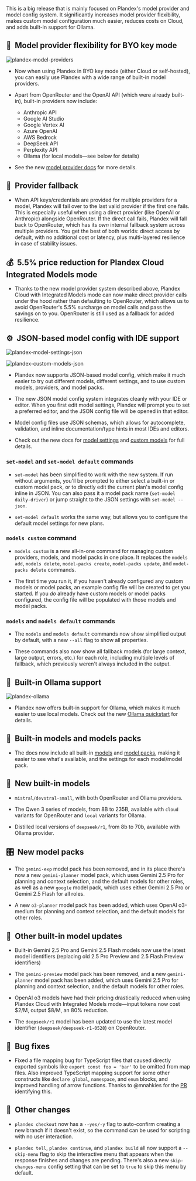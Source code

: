 This is a big release that is mainly focused on Plandex's model provider and model config system. It significantly increases model provider flexibility, makes custom model configuration much easier, reduces costs on Cloud, and adds built-in support for Ollama.

## 🔌  Model provider flexibility for BYO key mode

![plandex-model-providers](https://github.com/plandex-ai/plandex/blob/main/releases/images/cli/2.2.0/new-providers.gif)

- Now when using Plandex in BYO key mode (either Cloud or self-hosted), you can easily use Plandex with a wide range of built-in model providers.

- Apart from OpenRouter and the OpenAI API (which were already built-in), built-in providers now include:
  - Anthropic API
  - Google AI Studio
  - Google Vertex AI
  - Azure OpenAI
  - AWS Bedrock
  - DeepSeek API
  - Perplexity API
  - Ollama (for local models—see below for details)

- See the new [model provider docs](https://docs.plandex.ai/models/model-providers) for more details.

## 🛟  Provider fallback

- When API keys/credentials are provided for multiple providers for a model, Plandex will fail over to the last valid provider if the first one fails. This is especially useful when using a direct provider (like OpenAI or Anthropic) alongside OpenRouter. If the direct call fails, Plandex will fall back to OpenRouter, which has its *own* internal fallback system across multiple providers. You get the best of both worlds: direct access by default, with no additional cost or latency, plus multi-layered resilience in case of stability issues.

## 💰  5.5% price reduction for Plandex Cloud Integrated Models mode

- Thanks to the new model provider system described above, Plandex Cloud with Integrated Models mode can now make direct provider calls under the hood rather than defaulting to OpenRouter, which allows us to avoid OpenRouter's 5.5% surcharge on model calls and pass the savings on to you. OpenRouter is still used as a fallback for added resilience.

## ⚙️  JSON-based model config with IDE support

![plandex-model-settings-json](https://github.com/plandex-ai/plandex/blob/main/releases/images/cli/2.2.0/model-settings-json.gif)

![plandex-custom-models-json](https://github.com/plandex-ai/plandex/blob/main/releases/images/cli/2.2.0/custom-models-json.gif)

- Plandex now supports JSON-based model config, which make it much easier to try out different models, different settings, and to use custom models, providers, and model packs.

- The new JSON model config system integrates cleanly with your IDE or editor. When you first edit model settings, Plandex will prompt you to set a preferred editor, and the JSON config file will be opened in that editor.

- Model config files use JSON schemas, which allows for autocomplete, validation, and inline documentation/type hints in most IDEs and editors.

- Check out the new docs for [model settings](https://docs.plandex.ai/models/model-settings) and [custom models](https://docs.plandex.ai/models/custom-models) for full details.

### `set-model` and `set-model default` commands

- `set-model` has been simplified to work with the new system. If run without arguments, you'll be prompted to either select a built-in or custom model pack, or to directly edit the current plan's model config inline in JSON. You can also pass it a model pack name (`set-model daily-driver`) or jump straight to the JSON settings with `set-model --json`.

- `set-model default` works the same way, but allows you to configure the default model settings for new plans.

### `models custom` command

- `models custom` is a new all-in-one command for managing custom providers, models, and model packs in one place. It replaces the `models add`, `models delete`, `model-packs create`, `model-packs update`, and `model-packs delete` commands.

- The first time you run it, if you haven't already configured any custom models or model packs, an example config file will be created to get you started. If you *do* already have custom models or model packs configured, the config file will be populated with those models and model packs.

### `models` and `models default` commands

- The `models` and `models default` commands now show simplified output by default, with a new `--all` flag to show all properties.

- These commands also now show all fallback models (for large context, large output, errors, etc.) for each role, including multiple levels of fallback, which previously weren't always included in the output.

## 🦙  Built-in Ollama support

![plandex-ollama](https://github.com/plandex-ai/plandex/blob/main/releases/images/cli/2.2.0/ollama.gif)

- Plandex now offers built-in support for Ollama, which makes it much easier to use local models. Check out the new [Ollama quickstart](https://docs.plandex.ai/models/ollama) for details.

## 📖  Built-in models and models packs

- The docs now include all built-in [models](https://docs.plandex.ai/models/built-in/built-in-models) and [model packs](https://docs.plandex.ai/models/built-in/built-in-packs), making it easier to see what's available, and the settings for each model/model pack.

## 🧠  New built-in models

- `mistral/devstral-small`, with both OpenRouter and Ollama providers.

- The Qwen 3 series of models, from 8B to 235B, available with `cloud` variants for OpenRouter and `local` variants for Ollama.

- Distilled local versions of `deepseek/r1`, from 8b to 70b, available with Ollama provider.

## 🎛️  New model packs

- The `gemini-exp` model pack has been removed, and in its place there's now a new `gemini-planner` model pack, which uses Gemini 2.5 Pro for planning and context selection, and the default models for other roles, as well as a new `google` model pack, which uses either Gemini 2.5 Pro or Gemini 2.5 Flash for all roles.

- A new `o3-planner` model pack has been added, which uses OpenAI o3-medium for planning and context selection, and the default models for other roles.

## 🔄  Other built-in model updates

- Built-in Gemini 2.5 Pro and Gemini 2.5 Flash models now use the latest model identifiers (replacing old 2.5 Pro Preview and 2.5 Flash Preview identifiers)

- The `gemini-preview` model pack has been removed, and a new `gemini-planner` model pack has been added, which uses Gemini 2.5 Pro for planning and context selection, and the default models for other roles.

- OpenAI o3 models have had their pricing drastically reduced when using Plandex Cloud with Integrated Models mode—input tokens now cost $2/M, output $8/M, an 80% reduction.

- The `deepseek/r1` model has been updated to use the latest model identifier (`deepseek/deepseek-r1-0528`) on OpenRouter.

## 🐞  Bug fixes

- Fixed a file mapping bug for TypeScript files that caused directly exported symbols like `export const foo = 'bar'` to be omitted from map files. Also improved TypeScript mapping support for some other constructs like `declare global`, `namespace`, and `enum` blocks, and improved handling of arrow functions. Thanks to @mnahkies for the [PR](https://github.com/plandex-ai/plandex/pull/239) identifying this.

## 🔧  Other changes

- `plandex checkout` now has a `--yes/-y` flag to auto-confirm creating a new branch if it doesn't exist, so the command can be used for scripting with no user interaction.

- `plandex tell`, `plandex continue`, and `plandex build` all now support a `--skip-menu` flag to skip the interactive menu that appears when the response finishes and changes are pending. There's also a new `skip-changes-menu` config setting that can be set to `true` to skip this menu by default.